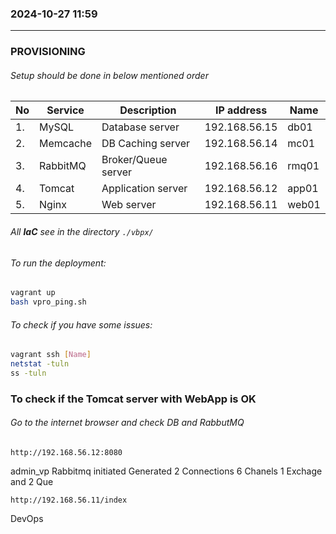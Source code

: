 ### 2024-10-27  11:59
---------------------

### PROVISIONING
###### Setup should be done in below mentioned order
| No | Service   | Description         | IP address    | Name  |
|----|-----------|---------------------|---------------|-------|
| 1. | MySQL     | Database server     | 192.168.56.15 | db01  |
| 2. | Memcache  | DB Caching server   | 192.168.56.14 | mc01  |
| 3. | RabbitMQ  | Broker/Queue server | 192.168.56.16 | rmq01 |
| 4. | Tomcat    | Application server  | 192.168.56.12 | app01 |
| 5. | Nginx     | Web server          | 192.168.56.11 | web01 |

###### All **IaC** see in the directory `./vbpx/`
###### To run the deployment:
```bash
vagrant up
bash vpro_ping.sh
```
###### To check if you have some issues:
```bash
vagrant ssh [Name]
netstat -tuln
ss -tuln
```

### To check if the Tomcat server with WebApp is OK
###### Go to the internet browser and check DB and RabbutMQ
```
http://192.168.56.12:8080
```
admin_vp
Rabbitmq initiated
Generated 2 Connections
6 Chanels 1 Exchage and 2 Que

```
http://192.168.56.11/index
```
DevOps